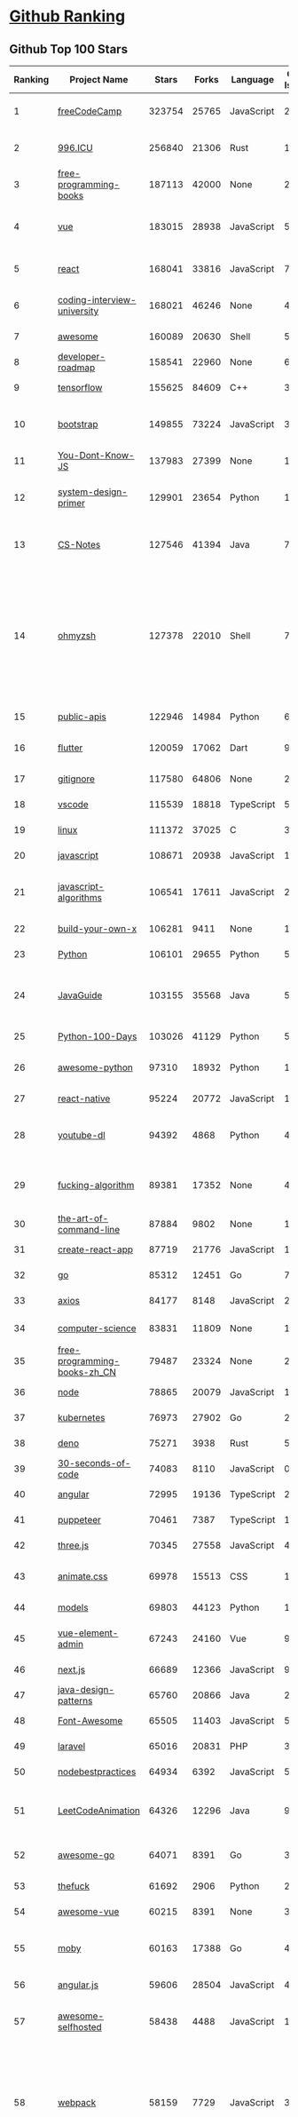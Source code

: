[Github Ranking](../README.md)
==========

## Github Top 100 Stars

| Ranking | Project Name | Stars | Forks | Language | Open Issues | Description | Last Commit |
| ------- | ------------ | ----- | ----- | -------- | ----------- | ----------- | ----------- |
| 1 | [freeCodeCamp](https://github.com/freeCodeCamp/freeCodeCamp) | 323754 | 25765 | JavaScript | 251 | freeCodeCamp.org's open source codebase and curriculum. Learn to code for free. | 2021-05-08T02:52:05Z |
| 2 | [996.ICU](https://github.com/996icu/996.ICU) | 256840 | 21306 | Rust | 16808 | Repo for counting stars and contributing. Press F to pay respect to glorious developers. | 2021-05-07T19:51:50Z |
| 3 | [free-programming-books](https://github.com/EbookFoundation/free-programming-books) | 187113 | 42000 | None | 27 | :books: Freely available programming books | 2021-05-07T18:54:58Z |
| 4 | [vue](https://github.com/vuejs/vue) | 183015 | 28938 | JavaScript | 528 | 🖖 Vue.js is a progressive, incrementally-adoptable JavaScript framework for building UI on the web. | 2021-05-07T17:17:54Z |
| 5 | [react](https://github.com/facebook/react) | 168041 | 33816 | JavaScript | 712 | A declarative, efficient, and flexible JavaScript library for building user interfaces. | 2021-05-08T01:42:49Z |
| 6 | [coding-interview-university](https://github.com/jwasham/coding-interview-university) | 168021 | 46246 | None | 45 | A complete computer science study plan to become a software engineer. | 2021-05-07T08:13:50Z |
| 7 | [awesome](https://github.com/sindresorhus/awesome) | 160089 | 20630 | Shell | 53 | 😎 Awesome lists about all kinds of interesting topics | 2021-05-07T13:08:13Z |
| 8 | [developer-roadmap](https://github.com/kamranahmedse/developer-roadmap) | 158541 | 22960 | None | 61 | Roadmap to becoming a web developer in 2021 | 2021-05-05T15:51:00Z |
| 9 | [tensorflow](https://github.com/tensorflow/tensorflow) | 155625 | 84609 | C++ | 3990 | An Open Source Machine Learning Framework for Everyone | 2021-05-08T02:33:14Z |
| 10 | [bootstrap](https://github.com/twbs/bootstrap) | 149855 | 73224 | JavaScript | 375 | The most popular HTML, CSS, and JavaScript framework for developing responsive, mobile first projects on the web. | 2021-05-08T00:19:08Z |
| 11 | [You-Dont-Know-JS](https://github.com/getify/You-Dont-Know-JS) | 137983 | 27399 | None | 122 | A book series on JavaScript. @YDKJS on twitter. | 2021-05-01T19:07:18Z |
| 12 | [system-design-primer](https://github.com/donnemartin/system-design-primer) | 129901 | 23654 | Python | 197 | Learn how to design large-scale systems. Prep for the system design interview.  Includes Anki flashcards. | 2021-05-07T18:07:50Z |
| 13 | [CS-Notes](https://github.com/CyC2018/CS-Notes) | 127546 | 41394 | Java | 79 | :books: 技术面试必备基础知识、Leetcode、计算机操作系统、计算机网络、系统设计 | 2021-05-08T02:43:20Z |
| 14 | [ohmyzsh](https://github.com/ohmyzsh/ohmyzsh) | 127378 | 22010 | Shell | 729 | 🙃   A delightful community-driven (with 1800+ contributors) framework for managing your zsh configuration. Includes nearly 300 optional plugins (rails, git, OSX, hub, docker, homebrew, node, php, python, etc), over 140 themes to spice up your morning, and an auto-update tool so that makes it easy to keep up with the latest updates from the community. | 2021-05-07T16:21:50Z |
| 15 | [public-apis](https://github.com/public-apis/public-apis) | 122946 | 14984 | Python | 67 | A collective list of free APIs | 2021-05-07T19:43:19Z |
| 16 | [flutter](https://github.com/flutter/flutter) | 120059 | 17062 | Dart | 9103 | Flutter makes it easy and fast to build beautiful apps for mobile and beyond. | 2021-05-08T01:28:25Z |
| 17 | [gitignore](https://github.com/github/gitignore) | 117580 | 64806 | None | 294 | A collection of useful .gitignore templates | 2021-05-07T23:08:52Z |
| 18 | [vscode](https://github.com/microsoft/vscode) | 115539 | 18818 | TypeScript | 5261 | Visual Studio Code | 2021-05-08T02:59:26Z |
| 19 | [linux](https://github.com/torvalds/linux) | 111372 | 37025 | C | 324 | Linux kernel source tree | 2021-05-07T21:58:18Z |
| 20 | [javascript](https://github.com/airbnb/javascript) | 108671 | 20938 | JavaScript | 117 | JavaScript Style Guide | 2021-05-04T15:46:05Z |
| 21 | [javascript-algorithms](https://github.com/trekhleb/javascript-algorithms) | 106541 | 17611 | JavaScript | 223 | 📝 Algorithms and data structures implemented in JavaScript with explanations and links to further readings | 2021-05-06T05:07:12Z |
| 22 | [build-your-own-x](https://github.com/danistefanovic/build-your-own-x) | 106281 | 9411 | None | 171 | 🤓 Build your own (insert technology here) | 2021-05-01T09:22:25Z |
| 23 | [Python](https://github.com/TheAlgorithms/Python) | 106101 | 29655 | Python | 52 | All Algorithms implemented in Python | 2021-05-07T07:46:33Z |
| 24 | [JavaGuide](https://github.com/Snailclimb/JavaGuide) | 103155 | 35568 | Java | 50 | 「Java学习+面试指南」一份涵盖大部分 Java 程序员所需要掌握的核心知识。准备 Java 面试，首选 JavaGuide！ | 2021-05-07T08:21:20Z |
| 25 | [Python-100-Days](https://github.com/jackfrued/Python-100-Days) | 103026 | 41129 | Python | 560 | Python - 100天从新手到大师 | 2021-04-30T15:04:44Z |
| 26 | [awesome-python](https://github.com/vinta/awesome-python) | 97310 | 18932 | Python | 151 | A curated list of awesome Python frameworks, libraries, software and resources | 2021-05-07T08:12:30Z |
| 27 | [react-native](https://github.com/facebook/react-native) | 95224 | 20772 | JavaScript | 1740 | A framework for building native apps with React. | 2021-05-07T22:37:56Z |
| 28 | [youtube-dl](https://github.com/ytdl-org/youtube-dl) | 94392 | 4868 | Python | 4090 | Command-line program to download videos from YouTube.com and other video sites | 2021-05-07T09:10:22Z |
| 29 | [fucking-algorithm](https://github.com/labuladong/fucking-algorithm) | 89381 | 17352 | None | 41 | 刷算法全靠套路，认准 labuladong 就够了！English version supported! Crack LeetCode, not only how, but also why.  | 2021-05-03T18:55:20Z |
| 30 | [the-art-of-command-line](https://github.com/jlevy/the-art-of-command-line) | 87884 | 9802 | None | 195 | Master the command line, in one page | 2021-05-06T20:51:41Z |
| 31 | [create-react-app](https://github.com/facebook/create-react-app) | 87719 | 21776 | JavaScript | 1147 | Set up a modern web app by running one command. | 2021-05-07T20:29:28Z |
| 32 | [go](https://github.com/golang/go) | 85312 | 12451 | Go | 7092 | The Go programming language | 2021-05-07T21:36:26Z |
| 33 | [axios](https://github.com/axios/axios) | 84177 | 8148 | JavaScript | 286 | Promise based HTTP client for the browser and node.js | 2021-05-07T16:44:30Z |
| 34 | [computer-science](https://github.com/ossu/computer-science) | 83831 | 11809 | None | 14 | :mortar_board: Path to a free self-taught education in Computer Science! | 2021-04-24T06:52:07Z |
| 35 | [free-programming-books-zh_CN](https://github.com/justjavac/free-programming-books-zh_CN) | 79487 | 23324 | None | 21 | :books: 免费的计算机编程类中文书籍，欢迎投稿 | 2021-04-30T01:09:04Z |
| 36 | [node](https://github.com/nodejs/node) | 78865 | 20079 | JavaScript | 1301 | Node.js JavaScript runtime :sparkles::turtle::rocket::sparkles: | 2021-05-08T00:28:02Z |
| 37 | [kubernetes](https://github.com/kubernetes/kubernetes) | 76973 | 27902 | Go | 2915 | Production-Grade Container Scheduling and Management | 2021-05-08T02:56:42Z |
| 38 | [deno](https://github.com/denoland/deno) | 75271 | 3938 | Rust | 590 | A secure JavaScript and TypeScript runtime | 2021-05-08T00:32:53Z |
| 39 | [30-seconds-of-code](https://github.com/30-seconds/30-seconds-of-code) | 74083 | 8110 | JavaScript | 0 | Short JavaScript code snippets for all your development needs | 2021-05-01T09:47:56Z |
| 40 | [angular](https://github.com/angular/angular) | 72995 | 19136 | TypeScript | 2556 | One framework. Mobile & desktop. | 2021-05-08T02:05:40Z |
| 41 | [puppeteer](https://github.com/puppeteer/puppeteer) | 70461 | 7387 | TypeScript | 1598 | Headless Chrome Node.js API | 2021-05-07T23:33:12Z |
| 42 | [three.js](https://github.com/mrdoob/three.js) | 70345 | 27558 | JavaScript | 420 | JavaScript 3D Library. | 2021-05-08T01:58:31Z |
| 43 | [animate.css](https://github.com/animate-css/animate.css) | 69978 | 15513 | CSS | 17 | 🍿 A cross-browser library of CSS animations. As easy to use as an easy thing. | 2021-05-06T05:08:20Z |
| 44 | [models](https://github.com/tensorflow/models) | 69803 | 44123 | Python | 1175 | Models and examples built with TensorFlow | 2021-05-07T23:30:38Z |
| 45 | [vue-element-admin](https://github.com/PanJiaChen/vue-element-admin) | 67243 | 24160 | Vue | 961 | :tada: A magical vue admin                                                                https://panjiachen.github.io/vue-element-admin | 2021-04-28T07:43:51Z |
| 46 | [next.js](https://github.com/vercel/next.js) | 66689 | 12366 | JavaScript | 953 | The React Framework | 2021-05-07T21:36:45Z |
| 47 | [java-design-patterns](https://github.com/iluwatar/java-design-patterns) | 65760 | 20866 | Java | 256 | Design patterns implemented in Java | 2021-05-06T18:31:23Z |
| 48 | [Font-Awesome](https://github.com/FortAwesome/Font-Awesome) | 65505 | 11403 | JavaScript | 5641 | The iconic SVG, font, and CSS toolkit | 2021-03-16T18:58:19Z |
| 49 | [laravel](https://github.com/laravel/laravel) | 65016 | 20831 | PHP | 30 | A PHP framework for web artisans. | 2021-05-07T10:54:26Z |
| 50 | [nodebestpractices](https://github.com/goldbergyoni/nodebestpractices) | 64934 | 6392 | JavaScript | 52 | :white_check_mark:  The Node.js best practices list (April 2021) | 2021-05-01T20:48:00Z |
| 51 | [LeetCodeAnimation](https://github.com/MisterBooo/LeetCodeAnimation) | 64326 | 12296 | Java | 9 | Demonstrate all the questions on LeetCode in the form of animation.（用动画的形式呈现解LeetCode题目的思路） | 2020-09-30T01:43:30Z |
| 52 | [awesome-go](https://github.com/avelino/awesome-go) | 64071 | 8391 | Go | 32 | A curated list of awesome Go frameworks, libraries and software | 2021-05-05T13:44:03Z |
| 53 | [thefuck](https://github.com/nvbn/thefuck) | 61692 | 2906 | Python | 268 | Magnificent app which corrects your previous console command. | 2021-05-07T20:24:30Z |
| 54 | [awesome-vue](https://github.com/vuejs/awesome-vue) | 60215 | 8391 | None | 33 | 🎉 A curated list of awesome things related to Vue.js | 2021-05-07T14:58:18Z |
| 55 | [moby](https://github.com/moby/moby) | 60163 | 17388 | Go | 4143 | Moby Project - a collaborative project for the container ecosystem to assemble container-based systems | 2021-05-07T17:09:49Z |
| 56 | [angular.js](https://github.com/angular/angular.js) | 59606 | 28504 | JavaScript | 465 | AngularJS - HTML enhanced for web apps! | 2021-05-08T01:18:44Z |
| 57 | [awesome-selfhosted](https://github.com/awesome-selfhosted/awesome-selfhosted) | 58438 | 4488 | JavaScript | 103 | A list of Free Software network services and web applications which can be hosted on your own servers | 2021-05-06T14:52:35Z |
| 58 | [webpack](https://github.com/webpack/webpack) | 58159 | 7729 | JavaScript | 308 | A bundler for javascript and friends. Packs many modules into a few bundled assets. Code Splitting allows for loading parts of the application on demand. Through "loaders", modules can be CommonJs, AMD, ES6 modules, CSS, Images, JSON, Coffeescript, LESS, ... and your custom stuff. | 2021-05-07T17:49:20Z |
| 59 | [realworld](https://github.com/gothinkster/realworld) | 57704 | 5147 | Shell | 36 | "The mother of all demo apps" — Exemplary fullstack Medium.com clone powered by React, Angular, Node, Django, and many more 🏅 | 2021-05-04T07:04:29Z |
| 60 | [django](https://github.com/django/django) | 57260 | 24477 | Python | 169 | The Web framework for perfectionists with deadlines. | 2021-05-08T01:14:07Z |
| 61 | [reveal.js](https://github.com/hakimel/reveal.js) | 56197 | 15516 | JavaScript | 651 | The HTML Presentation Framework | 2021-05-05T09:13:48Z |
| 62 | [redux](https://github.com/reduxjs/redux) | 55901 | 14643 | TypeScript | 47 | Predictable state container for JavaScript apps | 2021-05-03T21:54:37Z |
| 63 | [swift](https://github.com/apple/swift) | 55901 | 8974 | C++ | 357 | The Swift Programming Language | 2021-05-08T02:54:13Z |
| 64 | [FiraCode](https://github.com/tonsky/FiraCode) | 55805 | 2453 | Clojure | 262 | Free monospaced font with programming ligatures | 2021-04-18T00:54:24Z |
| 65 | [atom](https://github.com/atom/atom) | 55002 | 16070 | JavaScript | 773 | :atom: The hackable text editor | 2021-05-07T16:13:23Z |
| 66 | [spring-boot](https://github.com/spring-projects/spring-boot) | 54968 | 33571 | Java | 530 | Spring Boot | 2021-05-07T10:30:17Z |
| 67 | [flask](https://github.com/pallets/flask) | 54826 | 14293 | Python | 22 | The Python micro framework for building web applications. | 2021-05-06T14:15:16Z |
| 68 | [jquery](https://github.com/jquery/jquery) | 54825 | 19951 | JavaScript | 77 | jQuery JavaScript Library | 2021-05-07T22:10:17Z |
| 69 | [elasticsearch](https://github.com/elastic/elasticsearch) | 54813 | 19793 | Java | 3246 | Free and Open, Distributed, RESTful Search Engine | 2021-05-07T22:46:27Z |
| 70 | [rust](https://github.com/rust-lang/rust) | 54777 | 7812 | Rust | 7240 | Empowering everyone to build reliable and efficient software. | 2021-05-08T02:57:36Z |
| 71 | [PowerToys](https://github.com/microsoft/PowerToys) | 54371 | 2951 | C# | 1544 | Windows system utilities to maximize productivity | 2021-05-07T16:04:31Z |
| 72 | [json-server](https://github.com/typicode/json-server) | 53940 | 5156 | JavaScript | 584 | Get a full fake REST API with zero coding in less than 30 seconds (seriously) | 2021-04-30T12:27:44Z |
| 73 | [netdata](https://github.com/netdata/netdata) | 53788 | 4854 | C | 665 | Real-time performance monitoring, done right! https://www.netdata.cloud | 2021-05-08T01:36:57Z |
| 74 | [Chart.js](https://github.com/chartjs/Chart.js) | 53500 | 10918 | JavaScript | 101 | Simple HTML5 Charts using the <canvas> tag | 2021-05-07T21:33:54Z |
| 75 | [bitcoin](https://github.com/bitcoin/bitcoin) | 53052 | 28862 | C++ | 963 | Bitcoin Core integration/staging tree | 2021-05-08T02:55:47Z |
| 76 | [express](https://github.com/expressjs/express) | 52980 | 8927 | JavaScript | 169 | Fast, unopinionated, minimalist web framework for node. | 2021-05-05T18:01:33Z |
| 77 | [tech-interview-handbook](https://github.com/yangshun/tech-interview-handbook) | 52923 | 7501 | JavaScript | 5 | 💯 Materials to help you rock your next coding interview | 2021-04-19T16:43:09Z |
| 78 | [architect-awesome](https://github.com/xingshaocheng/architect-awesome) | 52792 | 16383 | None | 57 | 后端架构师技术图谱 | 2021-03-09T07:26:44Z |
| 79 | [shadowsocks-windows](https://github.com/shadowsocks/shadowsocks-windows) | 52153 | 16011 | C# | 22 | Moved to https://github.com/Shadowsocks-NET/Shadowsocks.NET | 2021-04-30T03:35:27Z |
| 80 | [hugo](https://github.com/gohugoio/hugo) | 51715 | 5781 | Go | 629 | The world’s fastest framework for building websites. | 2021-05-07T15:21:41Z |
| 81 | [clean-code-javascript](https://github.com/ryanmcdermott/clean-code-javascript) | 51432 | 6343 | JavaScript | 56 | :bathtub: Clean Code concepts adapted for JavaScript | 2021-04-28T03:54:00Z |
| 82 | [interviews](https://github.com/kdn251/interviews) | 51214 | 10913 | Java | 91 | Everything you need to know to get the job. | 2021-03-10T08:57:00Z |
| 83 | [keras](https://github.com/keras-team/keras) | 51137 | 18717 | Python | 3272 | Deep Learning for humans | 2021-05-07T01:38:40Z |
| 84 | [Apollo-11](https://github.com/chrislgarry/Apollo-11) | 50759 | 6644 | Assembly | 107 | Original Apollo 11 Guidance Computer (AGC) source code for the command and lunar modules. | 2021-04-25T20:55:41Z |
| 85 | [httpie](https://github.com/httpie/httpie) | 50695 | 3302 | Python | 141 | As easy as /aitch-tee-tee-pie/ 🥧 Modern, user-friendly command-line HTTP client for the API era. JSON support, colors, sessions, downloads, plugins & more. https://twitter.com/httpie | 2021-05-07T09:10:23Z |
| 86 | [gatsby](https://github.com/gatsbyjs/gatsby) | 50173 | 9532 | JavaScript | 479 | Build blazing fast, modern apps and websites with React | 2021-05-08T01:13:06Z |
| 87 | [awesome-machine-learning](https://github.com/josephmisiti/awesome-machine-learning) | 50004 | 12401 | Python | 5 | A curated list of awesome Machine Learning frameworks, libraries and software. | 2021-04-23T12:09:54Z |
| 88 | [html5-boilerplate](https://github.com/h5bp/html5-boilerplate) | 49903 | 11523 | JavaScript | 8 | A professional front-end template for building fast, robust, and adaptable web apps or sites. | 2021-05-07T02:13:11Z |
| 89 | [lodash](https://github.com/lodash/lodash) | 49289 | 5702 | JavaScript | 220 | A modern JavaScript utility library delivering modularity, performance, & extras. | 2021-05-06T20:48:11Z |
| 90 | [Semantic-UI](https://github.com/Semantic-Org/Semantic-UI) | 49215 | 5118 | JavaScript | 1044 | Semantic is a UI component framework based around useful principles from natural language. | 2021-04-18T15:16:46Z |
| 91 | [mall](https://github.com/macrozheng/mall) | 48993 | 21063 | Java | 21 | mall项目是一套电商系统，包括前台商城系统及后台管理系统，基于SpringBoot+MyBatis实现，采用Docker容器化部署。 前台商城系统包含首页门户、商品推荐、商品搜索、商品展示、购物车、订单流程、会员中心、客户服务、帮助中心等模块。 后台管理系统包含商品管理、订单管理、会员管理、促销管理、运营管理、内容管理、统计报表、财务管理、权限管理、设置等模块。 | 2021-05-07T13:02:55Z |
| 92 | [Front-end-Developer-Interview-Questions](https://github.com/h5bp/Front-end-Developer-Interview-Questions) | 48944 | 9724 | Nunjucks | 9 | A list of helpful front-end related questions you can use to interview potential candidates, test yourself or completely ignore. | 2021-05-07T02:33:21Z |
| 93 | [redis](https://github.com/redis/redis) | 48788 | 19251 | C | 2289 | Redis is an in-memory database that persists on disk. The data model is key-value, but many different kind of values are supported: Strings, Lists, Sets, Sorted Sets, Hashes, Streams, HyperLogLogs, Bitmaps. | 2021-05-07T16:50:22Z |
| 94 | [project-based-learning](https://github.com/tuvtran/project-based-learning) | 48717 | 7670 | None | 108 | Curated list of project-based tutorials | 2021-05-07T19:55:16Z |
| 95 | [nvm](https://github.com/nvm-sh/nvm) | 48605 | 4925 | Shell | 316 | Node Version Manager - POSIX-compliant bash script to manage multiple active node.js versions | 2021-05-06T20:21:56Z |
| 96 | [rails](https://github.com/rails/rails) | 48330 | 19347 | Ruby | 622 | Ruby on Rails | 2021-05-08T02:40:51Z |
| 97 | [scrcpy](https://github.com/Genymobile/scrcpy) | 48276 | 5006 | C | 716 | Display and control your Android device | 2021-05-06T17:04:56Z |
| 98 | [ansible](https://github.com/ansible/ansible) | 48084 | 20576 | Python | 1771 | Ansible is a radically simple IT automation platform that makes your applications and systems easier to deploy and maintain. Automate everything from code deployment to network configuration to cloud management, in a language that approaches plain English, using SSH, with no agents to install on remote systems. https://docs.ansible.com. | 2021-05-08T02:01:55Z |
| 99 | [pytorch](https://github.com/pytorch/pytorch) | 48041 | 12868 | C++ | 8867 | Tensors and Dynamic neural networks in Python with strong GPU acceleration | 2021-05-08T02:59:46Z |
| 100 | [gin](https://github.com/gin-gonic/gin) | 47830 | 5442 | Go | 389 | Gin is a HTTP web framework written in Go (Golang). It features a Martini-like API with much better performance -- up to 40 times faster. If you need smashing performance, get yourself some Gin. | 2021-05-07T12:34:07Z |

